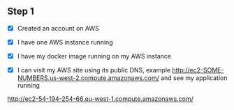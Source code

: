 ## Step 1

- [x] Created an account on AWS
- [x] I have one AWS instance running
- [x] I have my docker image running on my AWS instance
- [x] I can visit my AWS site using its public DNS, example http://ec2-SOME-NUMBERS.us-west-2.compute.amazonaws.com/ and see my application running


http://ec2-54-194-254-66.eu-west-1.compute.amazonaws.com/
